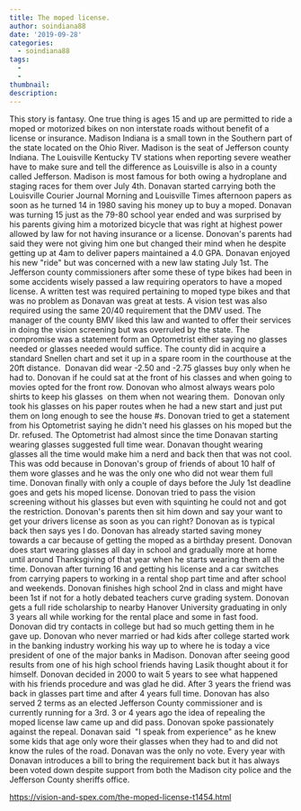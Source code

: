 ```yaml
---
title: The moped license.
author: soindiana88
date: '2019-09-28'
categories:
  - soindiana88
tags:
  - 
  - 
thumbnail: 
description: 
---
```


This story is fantasy. One true thing is ages 15 and up are permitted to ride a moped or motorized bikes on non interstate roads without benefit of a license or insurance.
Madison Indiana is a small town in the Southern part of the state located on the Ohio River. Madison is the seat of Jefferson county Indiana. The Louisville Kentucky TV stations when reporting severe weather have to make sure and tell the difference as Louisville is also in a county called Jefferson. Madison is most famous for both owing a hydroplane and staging races for them over July 4th.
Donavan started carrying both the Louisville Courier Journal Morning and Louisville Times afternoon papers as soon as he turned 14 in 1980 saving his money up to buy a moped.
Donavan was turning 15 just as the 79-80 school year ended and was surprised by his parents giving him a motorized bicycle that was right at highest power allowed by law for not having insurance or a license. Donovan's parents had said they were not giving him one but changed their mind when he despite getting up at 4am to deliver papers maintained a 4.0 GPA. Donavan enjoyed his new "ride" but was concerned with a new law stating July 1st.
The Jefferson county commissioners after some these of type bikes had been in some accidents wisely passed a law requiring operators to have a moped license. A written test was required pertaining to moped type bikes and that was no problem as Donavan was great at tests. A vision test was also required using the same 20/40 requirement that the DMV used. The manager of the county BMV liked this law and wanted to offer their services in doing the vision screening but was overruled by the state. The compromise was a statement form an Optometrist either saying no glasses needed or glasses needed would suffice. The county did in acquire a standard Snellen chart and set it up in a spare room in the courthouse at the 20ft distance.  Donavan did wear -2.50 and -2.75 glasses buy only when he had to. Donovan if he could sat at the front of his classes and when going to movies opted for the front row. Donovan who almost always wears polo shirts to keep his glasses  on them when not wearing them.  Donovan only took his glasses on his paper routes when he had a new start and just put them on long enough to see the house #s.
Donovan tried to get a statement from his Optometrist saying he didn't need his glasses on his moped but the Dr. refused. The Optometrist had almost since the time Donavan starting wearing glasses suggested full time wear. Donavan thought wearing glasses all the time would make him a nerd and back then that was not cool. This was odd because in Donovan's group of friends of about 10 half of them wore glasses and he was the only one who did not wear them full time.
Donovan finally with only a couple of days before the July 1st deadline goes and gets his moped license. Donovan tried to pass the vision screening without his glasses but even with squinting he could not and got the restriction. Donovan's parents then sit him down and say your want to get your drivers license as soon as you can right? Donovan as is typical back then says yes I do. Donovan has already started saving money towards a car because of getting the moped as a birthday present.
Donovan does start wearing glasses all day in school and gradually more at home until around Thanksgiving of that year when he starts wearing them all the time. Donovan after turning 16 and getting his license and a car switches from carrying papers to working in a rental shop part time and after school and weekends. Donovan finishes high school 2nd in class and might have been 1st if not for a hotly debated teachers curve grading system. Donovan gets a full ride scholarship to nearby Hanover University graduating in only 3 years all while working for the rental place and some in fast food. Donovan did try contacts in college but had so much getting them in he gave up.
Donovan who never married or had kids after college started work in the banking industry working his way up to where he is today a vice president of one of the major banks in Madison. Donovan after seeing good results from one of his high school friends having Lasik thought about it for himself. Donovan decided in 2000 to wait 5 years to see what happened with his friends procedure and was glad he did. After 3 years the friend was back in glasses part time and after 4 years full time.
Donovan has also served 2 terms as an elected Jefferson County commissioner and is currently running for a 3rd. 3 or 4 years ago the idea of repealing the moped license law came up and did pass. Donovan spoke passionately against the repeal. Donavan said  "I speak from experience" as he knew some kids that age only wore their glasses when they had to and did not know the rules of the road. Donavan was the only no vote. Every year with Donavan introduces a bill to bring the requirement back but it has always been voted down despite support from both the Madison city police and the Jefferson County sheriffs office.

https://vision-and-spex.com/the-moped-license-t1454.html
